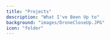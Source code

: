 ```yaml
---
title: "Projects"
description: "What I've Been Up to"
background: "images/DroneCloseUp.JPG"
icon: "folder"
---
```


